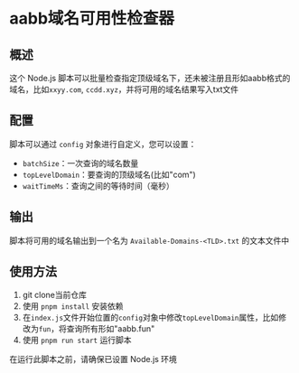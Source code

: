 # aabb域名可用性检查器

## 概述
这个 Node.js 脚本可以批量检查指定顶级域名下，还未被注册且形如aabb格式的域名，比如`xxyy.com`, `ccdd.xyz`，并将可用的域名结果写入txt文件

## 配置
脚本可以通过 `config` 对象进行自定义，您可以设置：
- `batchSize`：一次查询的域名数量
- `topLevelDomain`：要查询的顶级域名(比如"com")
- `waitTimeMs`：查询之间的等待时间（毫秒）

## 输出
脚本将可用的域名输出到一个名为 `Available-Domains-<TLD>.txt` 的文本文件中

## 使用方法
1. git clone当前仓库
2. 使用 `pnpm install` 安装依赖
3. 在`index.js`文件开始位置的`config`对象中修改`topLevelDomain`属性，比如修改为`fun`，将查询所有形如"aabb.fun"
4. 使用 `pnpm run start` 运行脚本

在运行此脚本之前，请确保已设置 Node.js 环境
